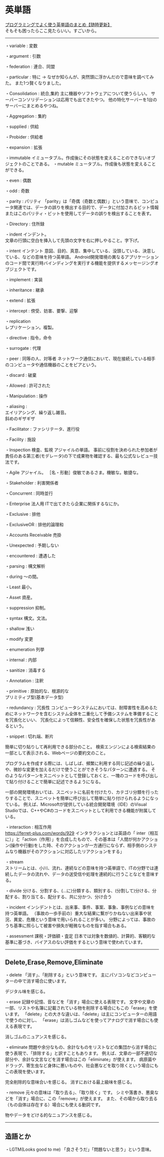 # 英単語

[プログラミングでよく使う英単語のまとめ【随時更新】](https://qiita.com/Ted-HM/items/7dde25dcffae4cdc7923)  
そもそも困ったらここ見たらいい。すごいから。  

---

・variable : 変数

・argument : 引数

・federation : 連合、同盟

・particular : 特に
→
なぜか知らんが、突然頭に浮かんだので意味を調べてみた。
また1つ賢くなりました。

・Consolidation : 統合,集約
主に機器やソフトウェアについて使うらしい。
サーバーコンソリデーションは応用でも出てきたやつ。
他の特化サーバーを1台のサーバーにまとめるやつね。

・Aggregation : 集約

・supplied : 供給

・Probider : 供給者

・expansion : 拡張

・immutable
イミュータブル。作成後にその状態を変えることのできないオブジェクトのことである。
・mutable
ミュータブル。作成後も状態を変えることができる。

・even : 偶数  

・odd : 奇数  

・parity : パリティ
「parity」は「奇偶（奇数と偶数）」という意味で、コンピュータ関連では、データの誤りを検出する目的で、データに付加されるビット情報またはこのパリティ・ビットを使用してデータの誤りを検出することを表す。

・Directory : 住所録  

・indent
インデント。  
文章の行頭に空白を挿入して先頭の文字を右に押しやること。字下げ。  

・intent
インテント
意図、目的、真意、集中している、没頭している、決意している、などの意味を持つ英単語。
Android開発環境の異なるアプリケーションのコード間で実行時バインディングを実行する機能を提供するメッセージングオブジェクトです。

・implement : 実装

・inheritance : 継承

・extend : 拡張

・intercept : 傍受、妨害、要撃、迎撃

・replication  
レプリケーション。複製。

・directive : 指令，命令

・surrogate : 代理

・peer : 同等の人、対等者
ネットワーク通信において、現在接続している相手のコンピュータや通信機器のことをピアという。

・discard : 破棄  

・Allowed : 許可された  

・Manipulation : 操作  

・aliasing :  
エイリアシング、繰り返し雑音。  
斜めのギザギザ  

・Facilitator :
ファシリテータ、進行役

・Facility : 施設  

・Inspection
検査、監視
アジャイルの単語。
事前に役割を決められた参加者が責任のある第三者(モデレータ)の下で成果物を確認する、最も公式なレビュー技法です。

・Agile
アジャイル。
［名・形動］俊敏であるさま。機敏な。敏捷な。

・Stakeholder : 利害関係者

・Concurrent : 同時並行

・Enterprise
法人用
ITで出てきたら企業に関係するなにか。  

・Exclusive : 排他

・ExclusiveOR : 排他的論理和

・Accounts Receivable
売掛

・Unexpected :
予期しない

・encountered :
遭遇した

・parsing :
構文解析

・during
～の間。

・Least
最小。

・Asset
資産。

・suppression
抑制。

・syntax
構文。文法。

・shallow
浅い

・modify
変更

・enumeration
列挙

・internal : 内部  

・sanitize : 消毒する  

・Annotation : 注釈  

・primitive : 原始的な、根源的な  
プリミティブ型(基本データ型)  

・redundancy : 冗長性
コンピュータシステムにおいては、耐障害性を高めるためにネットワークを含むシステム全体を二重化して予備システムを準備することを冗長化といい、
冗長化によって信頼性、安全性を確保した状態を冗長性があるという。


・snippet : 切れ端、断片

簡単に切り貼りして再利用できる部分のこと。
検索エンジンによる検索結果の一部として表示される、Webページの要約文のこと。

プログラムを作成する際には、しばしば、頻繁に利用する同じ記述の繰り返しや、微妙な変更を加えるだけで使うことができそうなパターンに遭遇する。
そのようなパターンをスニペットとして登録しておくと、一塊のコードを呼び出して貼り付けることで簡単に記述できるようになる。

一部の開発環境おいては、スニペットに名前を付けたり、カテゴリ分類を行ったりすることで、スニペットを簡単に呼び出して簡単に貼り付けられるようになっている。
例えば、Microsoftが提供している統合開発環境（IDE）のVisual Studioでは、C++やC#のコードをスニペットとして利用できる機能が附属している。


・interaction : 相互作用  
<https://ferret-plus.com/words/929>
インタラクションとは英語の「 inter（相互に）」と「action（作用）」を合成したもので、その基本は「人間が何かアクション(操作や行動)をした時、そのアクションが一方通行にならず、相手側のシステムなり機器がそのアクションに対応したリアクションをする」  


・stream  
ストリームとは、小川、流れ、連続などの意味を持つ英単語で、ITの分野では連続したデータの流れや、データの送受信や処理を連続的に行うことなどを意味する。

・divide
分ける、分割する、(…に)分類する、類別する、(分割して)分ける、分配する、割り当てる、配分する、共に分かつ、分け合う

・incident
インシデントとは、出来事、事件、事案、事象、事例などの意味を持つ英単語。
（事故の一歩手前の）重大な結果に繋がりかねない出来事や状況、異変、危機という意味で用いられることが多い。
分野によっては、事故のうち基準に照らして被害や損失が軽微なものを指す場合もある。

・assessment
課税・評価額・査定
日本では対象を数値的、計算的、客観的な基準に基づき、バイアスのない評価をするという意味で使われています。


---

## Delete,Erase,Remove,Eliminate

・delete
「消す」、「削除する」という意味です。
主にパソコンなどコンピューターの中で消す場合に使います。

デジタル味を感じる。


・erase
記録や記憶、音などを「消す」場合に使える表現です。
文字や文章の一部、リストや名簿に記載されている物を削除する場合にもこの「erase」を使います。
「delete」との大きな違いは、「delete」は主にコンピューターの用語で使うのに対し、
「erase」は消しゴムなどを使ってアナログで消す場合にも使える表現です。

消しゴムのニュアンスを感じる。


・eliminate
問題や余分なもの、余計なものをリストなどの集団から消す場合に使う表現で、「排除する」と訳すこともあります。
例えば、文章の一部不適切な部分や、余計な文言などを消す場合はこの「eliminate」が使えます。
病原菌やドラッグ、寄生虫など身体に悪いものや、社会悪などを取り除くという場合にもこの表現を使います。

完全削除的な意味合いを感じる。
消すにおける最上級味を感じる。


・remove
元々の意味は「取り去る」、「取り除く」です。
シミや落書き、悪臭などを「消す」場合に、この「remove」が使えます。
また、その場から取り去る（もの自体は存在する）場合にも使える動詞です。

物やデータをどける的なニュアンスを感じる。


---

## 造語とか

・LGTM(Looks good to me)
「良さそうだ」「問題ないと思う」という意味。
